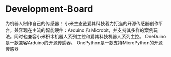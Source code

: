 # Development-Board
为机器人制作自己的传感器！
小米生态链爱其科技着力打造的开源传感器创作平台，兼容现在主流的智能硬件：Arduino 和 Microbit，并支持其多样的案例玩法。同时也兼容小米积木机器人系列主控和爱其科技机器人系列主控。
OneDuino是一款兼容Arduino的开源传感器。
OnePython是一款支持MicroPython的开源传感器
